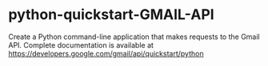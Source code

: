 # python-quickstart-GMAIL-API
Create a Python command-line application that makes requests to the Gmail API.
Complete documentation is available at https://developers.google.com/gmail/api/quickstart/python
